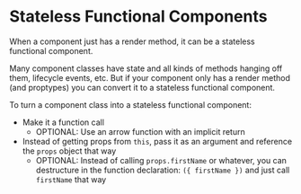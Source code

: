 # Stateless Functional Components

When a component just has a render method, it can be a stateless functional component.

Many component classes have state and all kinds of methods hanging off them, lifecycle events, etc. But if your component only has a render method (and proptypes) you can convert it to a stateless functional component.

To turn a component class into a stateless functional component:

- Make it a function call
  - OPTIONAL: Use an arrow function with an implicit return
- Instead of getting props from `this`, pass it as an argument and reference the `props` object that way
  - OPTIONAL: Instead of calling `props.firstName` or whatever, you can destructure in the function declaration: `({ firstName })` and just call `firstName` that way
